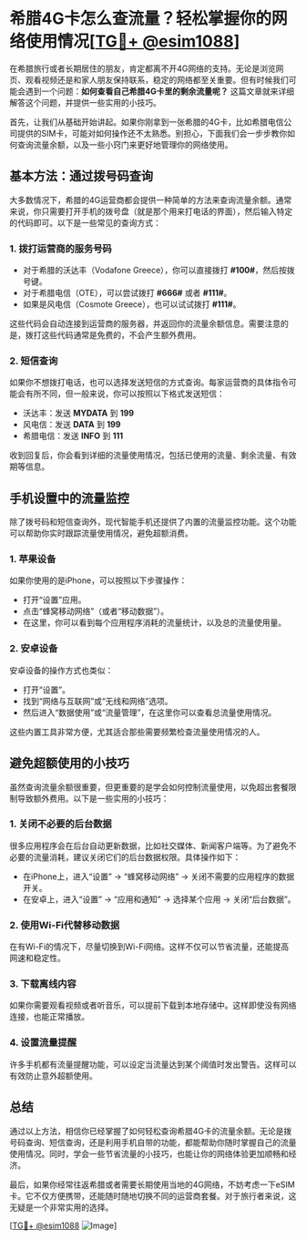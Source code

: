 # 希腊4G卡怎么查流量？轻松掌握你的网络使用情况[[TG💪+ @esim1088](https://t.me/s/esim1088)]

在希腊旅行或者长期居住的朋友，肯定都离不开4G网络的支持。无论是浏览网页、观看视频还是和家人朋友保持联系，稳定的网络都至关重要。但有时候我们可能会遇到一个问题：**如何查看自己希腊4G卡里的剩余流量呢？** 这篇文章就来详细解答这个问题，并提供一些实用的小技巧。

首先，让我们从基础开始讲起。如果你刚拿到一张希腊的4G卡，比如希腊电信公司提供的SIM卡，可能对如何操作还不太熟悉。别担心，下面我们会一步步教你如何查询流量余额，以及一些小窍门来更好地管理你的网络使用。

## 基本方法：通过拨号码查询

大多数情况下，希腊的4G运营商都会提供一种简单的方法来查询流量余额。通常来说，你只需要打开手机的拨号盘（就是那个用来打电话的界面），然后输入特定的代码即可。以下是一些常见的查询方式：

### 1. **拨打运营商的服务号码**
   - 对于希腊的沃达丰（Vodafone Greece），你可以直接拨打 **#100#**，然后按拨号键。
   - 对于希腊电信（OTE），可以尝试拨打 **#666#** 或者 **#111#**。
   - 如果是风电信（Cosmote Greece），也可以试试拨打 **#111#**。

这些代码会自动连接到运营商的服务器，并返回你的流量余额信息。需要注意的是，拨打这些代码通常是免费的，不会产生额外费用。

### 2. **短信查询**
   如果你不想拨打电话，也可以选择发送短信的方式查询。每家运营商的具体指令可能会有所不同，但一般来说，你可以按照以下格式发送短信：

   - 沃达丰：发送 **MYDATA** 到 **199**
   - 风电信：发送 **DATA** 到 **199**
   - 希腊电信：发送 **INFO** 到 **111**

收到回复后，你会看到详细的流量使用情况，包括已使用的流量、剩余流量、有效期等信息。

## 手机设置中的流量监控

除了拨号码和短信查询外，现代智能手机还提供了内置的流量监控功能。这个功能可以帮助你实时跟踪流量使用情况，避免超额消费。

### 1. **苹果设备**
   如果你使用的是iPhone，可以按照以下步骤操作：
   - 打开“设置”应用。
   - 点击“蜂窝移动网络”（或者“移动数据”）。
   - 在这里，你可以看到每个应用程序消耗的流量统计，以及总的流量使用量。

### 2. **安卓设备**
   安卓设备的操作方式也类似：
   - 打开“设置”。
   - 找到“网络与互联网”或“无线和网络”选项。
   - 然后进入“数据使用”或“流量管理”，在这里你可以查看总流量使用情况。

这些内置工具非常方便，尤其适合那些需要频繁检查流量使用情况的人。

## 避免超额使用的小技巧

虽然查询流量余额很重要，但更重要的是学会如何控制流量使用，以免超出套餐限制导致额外费用。以下是一些实用的小技巧：

### 1. **关闭不必要的后台数据**
   很多应用程序会在后台自动更新数据，比如社交媒体、新闻客户端等。为了避免不必要的流量消耗，建议关闭它们的后台数据权限。具体操作如下：
   - 在iPhone上，进入“设置” -> “蜂窝移动网络” -> 关闭不需要的应用程序的数据开关。
   - 在安卓上，进入“设置” -> “应用和通知” -> 选择某个应用 -> 关闭“后台数据”。

### 2. **使用Wi-Fi代替移动数据**
   在有Wi-Fi的情况下，尽量切换到Wi-Fi网络。这样不仅可以节省流量，还能提高网速和稳定性。

### 3. **下载离线内容**
   如果你需要观看视频或者听音乐，可以提前下载到本地存储中。这样即使没有网络连接，也能正常播放。

### 4. **设置流量提醒**
   许多手机都有流量提醒功能，可以设定当流量达到某个阈值时发出警告。这样可以有效防止意外超额使用。

## 总结

通过以上方法，相信你已经掌握了如何轻松查询希腊4G卡的流量余额。无论是拨号码查询、短信查询，还是利用手机自带的功能，都能帮助你随时掌握自己的流量使用情况。同时，学会一些节省流量的小技巧，也能让你的网络体验更加顺畅和经济。

最后，如果你经常往返希腊或者需要长期使用当地的4G网络，不妨考虑一下eSIM卡。它不仅方便携带，还能随时随地切换不同的运营商套餐。对于旅行者来说，这无疑是一个非常实用的选择。

[[TG💪+ @esim1088](https://t.me/s/esim1088) ![Image](https://i.postimg.cc/4NQfJmqS/Snipaste-2025-05-13-00-14-12.png)]